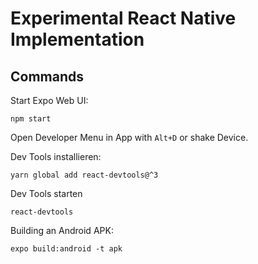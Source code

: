 Experimental React Native Implementation
========================================

Commands
---------

Start Expo Web UI:

    npm start


Open Developer Menu in App with `Alt+D` or shake Device.


Dev Tools installieren:

    yarn global add react-devtools@^3

Dev Tools starten

    react-devtools


Building an Android APK:

    expo build:android -t apk
